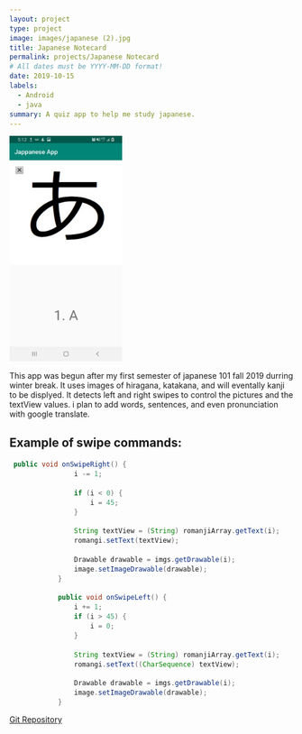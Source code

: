 ```yaml
---
layout: project
type: project
image: images/japanese (2).jpg
title: Japanese Notecard
permalink: projects/Japanese Notecard
# All dates must be YYYY-MM-DD format!
date: 2019-10-15
labels:
  - Android
  - java
summary: A quiz app to help me study japanese.
---
```



<img class="ui medium right floated rounded image" src="../images/jap2.jpg" width="200" height="400">

This app was begun after my first semester of japanese 101 fall 2019 durring winter break. It uses images of hiragana, katakana, and will eventally kanji to be displyed. It detects left and right swipes to control the pictures and the textView values. i plan to add words, sentences, and even pronunciation with google translate.

Example of swipe commands:
---

```java
 public void onSwipeRight() {  
                i -= 1;
                
                if (i < 0) {
                    i = 45;
                }
                
                String textView = (String) romanjiArray.getText(i);
                romangi.setText(textView);
                
                Drawable drawable = imgs.getDrawable(i);
                image.setImageDrawable(drawable); 
            }
            
            public void onSwipeLeft() {
                i += 1;
                if (i > 45) {
                    i = 0;
                }
                
                String textView = (String) romanjiArray.getText(i);
                romangi.setText((CharSequence) textView);
                
                Drawable drawable = imgs.getDrawable(i);
                image.setImageDrawable(drawable);  
            }
```

[Git Repository](https://github.com/derekasola/Jappanese-App)
